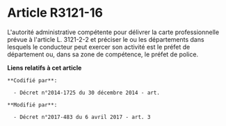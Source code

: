 # Article R3121-16

L'autorité administrative compétente pour délivrer la carte professionnelle prévue à l'article L. 3121-2-2 et préciser le ou
les départements dans lesquels le conducteur peut exercer son activité est le préfet de département ou, dans sa zone de
compétence, le préfet de police.

**Liens relatifs à cet article**

	**Codifié par**:

	  - Décret n°2014-1725 du 30 décembre 2014 - art.

	**Modifié par**:

	  - Décret n°2017-483 du 6 avril 2017 - art. 3
